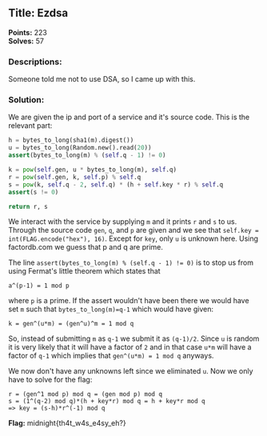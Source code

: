
## Title: Ezdsa
**Points:** 223  
**Solves:** 57

### Descriptions: 
Someone told me not to use DSA, so I came up with this.

### Solution:

We are given the ip and port of a service and it's source code. This is the relevant part:

```python
h = bytes_to_long(sha1(m).digest())
u = bytes_to_long(Random.new().read(20))
assert(bytes_to_long(m) % (self.q - 1) != 0)

k = pow(self.gen, u * bytes_to_long(m), self.q)
r = pow(self.gen, k, self.p) % self.q
s = pow(k, self.q - 2, self.q) * (h + self.key * r) % self.q
assert(s != 0)

return r, s
```

We interact with the service by supplying `m` and it prints `r` and `s` to us. Through the source code `gen`, `q`, and `p` are given and we see that `self.key = int(FLAG.encode("hex"), 16)`. Except for `key`, only `u` is unknown here. Using factordb.com we guess that p and q are prime.

The line `assert(bytes_to_long(m) % (self.q - 1) != 0)` is to stop us from using Fermat's little theorem which states that

`a^(p-1) = 1 mod p`

where `p` is a prime. If the assert wouldn't have been there we would have set `m` such that `bytes_to_long(m)=q-1` which would have given:

`k = gen^(u*m) = (gen^u)^m = 1 mod q`

So, instead of submitting `m` as `q-1` we submit it as `(q-1)/2`. Since `u` is random it is very likely that it will have a factor of `2` and in that case `u*m` will have a factor of `q-1` which implies that `gen^(u*m) = 1 mod q` anyways.

We now don't have any unknowns left since we eliminated `u`. Now we only have to solve for the flag:

`r = (gen^1 mod p) mod q = (gen mod p) mod q`  
`s = (1^(q-2) mod q)*(h + key*r) mod q = h + key*r mod q`  
`=> key = (s-h)*r^(-1) mod q`

**Flag:** midnight{th4t_w4s_e4sy_eh?}
